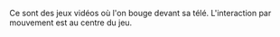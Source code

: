 Ce sont des jeux vidéos où l'on bouge devant sa télé. L'interaction par mouvement est au centre du jeu.